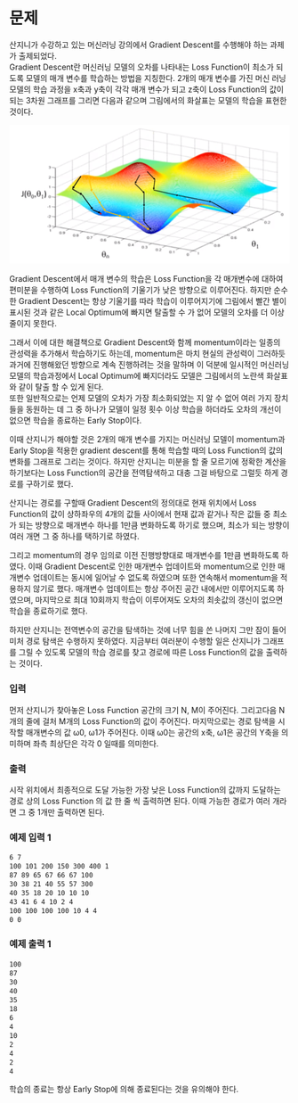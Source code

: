 # 문제

산지니가 수강하고 있는 머신러닝 강의에서 Gradient Descent를 수행해야 하는 과제가 출제되었다. <br>
Gradient Descent란 머신러닝 모델의 오차를 나타내는 Loss Function이 최소가 되도록 모델의 매개 변수를 학습하는 방법을 지칭한다. 2개의 매개 변수를 가진 머신 러닝 모델의 학습 과정을 x축과 y축이 각각 매개 변수가 되고 z축이 Loss Function의 값이 되는 3차원 그래프를 그리면 다음과 같으며 그림에서의 화살표는 모델의 학습을 표현한 것이다. <br>

![1](./img/3.png)

Gradient Descent에서 매개 변수의 학습은 Loss Function을 각 매개변수에 대하여 편미분을 수행하여 Loss Function의 기울기가 낮은 방향으로 이루어진다. 하지만 순수한 Gradient Descent는 항상 기울기를 따라 학습이 이루어지기에 그림에서 빨간 별이 표시된 것과 같은 Local Optimum에 빠지면 탈출할 수 가 없어 모델의 오차를 더 이상 줄이지 못한다. <br>

그래서 이에 대한 해결책으로 Gradient Descent와 함께 momentum이라는 일종의 관성력을 추가해서 학습하기도 하는데, momentum은 마치 현실의 관성력이 그러하듯 과거에 진행해왔던 방향으로 계속 진행하려는 것을 말하며 이 덕분에 일시적인 머신러닝 모델의 학습과정에서 Local Optimum에 빠지더라도 모델은 그림에서의 노란색 화살표와 같이 탈출 할 수 있게 된다. <br>
또한 일반적으로는 언제 모델의 오차가 가장 최소화되었는 지 알 수 없어 여러 가지 장치들을 동원하는 데 그 중 하나가 모델이 일정 횟수 이상 학습을 하더라도 오차의 개선이 없으면 학습을 종료하는 Early Stop이다. <br>

이때 산지니가 해야할 것은 2개의 매개 변수를 가지는 머신러닝 모델이 momentum과 Early Stop을 적용한 gradient descent를 통해 학습할 때의 Loss Function의 값의 변화를 그래프로 그리는 것이다. 하지만 산지니는 미분을 할 줄 모르기에 정확한 계산을 하기보다는 Loss Function의 공간을 전역탐색하고 대충 그걸 바탕으로 그럴듯 하게 경로를 구하기로 했다. <br>

산지니는 경로를 구할때 Gradient Descent의 정의대로 현재 위치에서 Loss Function의 값이 상하좌우의 4개의 값들 사이에서 현재 값과 같거나 작은 값들 중 최소가 되는 방향으로 매개변수 하나를 1만큼 변화하도록 하기로 했으며, 최소가 되는 방향이 여러 개면 그 중 하나를 택하기로 하였다. <br>

그리고 momentum의 경우 임의로 이전 진행방향대로 매개변수를 1만큼 변화하도록 하였다. 이때 Gradient Descent로 인한 매개변수 업데이트와 momentum으로 인한 매개변수 업데이트는 동시에 일어날 수 없도록 하였으며 또한 연속해서 momentum을 적용하지 않기로 했다. 
매개변수 업데이트는 항상 주어진 공간 내에서만 이루어지도록 하였으며, 마지막으로 최대 10회까지 학습이 이루어져도 오차의 최솟값의 갱신이 없으면 학습을 종료하기로 했다. <br>

하지만 산지니는 전역변수의 공간을 탐색하는 것에 너무 힘을 쓴 나머지 그만 잠이 들어 미처 경로 탐색은 수행하지 못하였다. 지금부터 여러분이 수행할 일은 산지니가 그래프를 그릴 수 있도록 모델의 학습 경로를 찾고 경로에 따른 Loss Function의 값을 출력하는 것이다. <br>

### 입력

먼저 산지니가 찾아놓은 Loss Function 공간의 크기 N, M이 주어진다. 그리고다음 N개의 줄에 걸처 M개의 Loss Function의 값이 주어진다. 마지막으로는 경로 탐색을 시작할 매개변수의 값 ω0, ω1가 주어진다. 이때 ω0는 공간의 x축, ω1은 공간의 Y축을 의미하며 좌측 최상단은 각각 0 일때를 의미한다.

### 출력

시작 위치에서 최종적으로 도달 가능한 가장 낮은 Loss Function의 값까지 도달하는 경로 상의 Loss Function 의 값 한 줄 씩 출력하면 된다. 이때 가능한 경로가 여러 개라면 그 중 1개만 출력하면 된다.

### 예제 입력 1

```
6 7
100 101 200 150 300 400 1
87 89 65 67 66 67 100
30 38 21 40 55 57 300
40 35 18 20 10 10 10
43 41 6 4 10 2 4
100 100 100 100 10 4 4
0 0
```
### 예제 출력 1

```
100
87
30
40
35
18
6
4
10
2
4
2
4
```
학습의 종료는 항상 Early Stop에 의해 종료된다는 것을 유의해야 한다.
